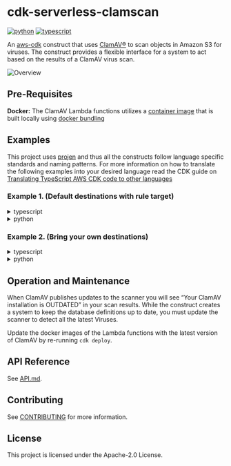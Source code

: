 # cdk-serverless-clamscan

[![python](https://img.shields.io/badge/jsii-python-blueviolet.svg)](https://pypi.org/project/cdk-serverless-clamscan/)
[![typescript](https://img.shields.io/badge/jsii-typescript-blueviolet.svg)](https://www.npmjs.com/package/cdk-serverless-clamscan)

An [aws-cdk](https://github.com/aws/aws-cdk) construct that uses [ClamAV®](https://www.clamav.net/) to scan objects in Amazon S3 for viruses. The construct provides a flexible interface for a system to act based on the results of a ClamAV virus scan.

![Overview](serverless-clamscan.png)

## Pre-Requisites

**Docker:** The ClamAV Lambda functions utilizes a [container image](https://aws.amazon.com/blogs/aws/new-for-aws-lambda-container-image-support/) that is built locally using [docker bundling](https://aws.amazon.com/blogs/devops/building-apps-with-aws-cdk/)

## Examples

This project uses [projen](https://github.com/projen/projen) and thus all the constructs follow language specific standards and naming patterns. For more information on how to translate the following examples into your desired language read the CDK guide on [Translating TypeScript AWS CDK code to other languages](https://docs.aws.amazon.com/cdk/latest/guide/multiple_languages.html)

### Example 1. (Default destinations with rule target)

<details><summary>typescript</summary>
<p>

```python
# Example automatically generated without compilation. See https://github.com/aws/jsii/issues/826
from aws_cdk.aws_events import RuleTargetInput
from aws_cdk.aws_events_targets import SnsTopic
from aws_cdk.aws_s3 import Bucket
from aws_cdk.aws_sns import Topic
from aws_cdk.core import Construct, Stack, StackProps
from donti.cdk_serverless_clamscan import ServerlessClamscan

class CdkTestStack(Stack):
    def __init__(self, scope, id, *, description=None, env=None, stackName=None, tags=None, synthesizer=None, terminationProtection=None, analyticsReporting=None):
        super().__init__(scope, id, description=description, env=env, stackName=stackName, tags=tags, synthesizer=synthesizer, terminationProtection=terminationProtection, analyticsReporting=analyticsReporting)

        bucket_1 = Bucket(self, "rBucket1")
        bucket_2 = Bucket(self, "rBucket2")
        bucket_list = [bucket_1, bucket_2]
        sc = ServerlessClamscan(self, "rClamscan",
            buckets=bucket_list
        )
        bucket_3 = Bucket(self, "rBucket3")
        sc.add_source_bucket(bucket_3)
        infected_topic = Topic(self, "rInfectedTopic")
        sc.infected_rule.add_target(SnsTopic(infected_topic,
            message=RuleTargetInput.from_event_path("$.detail.responsePayload.message")
        ))
```

</p>
</details><details><summary>python</summary>
<p>

```python
from aws_cdk import (
  core as core,
  aws_events as events,
  aws_events_targets as events_targets,
  aws_s3 as s3,
  aws_sns as sns
)
from cdk_serverless_clamscan import ServerlessClamscan

class CdkTestStack(core.Stack):

  def __init__(self, scope: core.Construct, construct_id: str, **kwargs) -> None:
    super().__init__(scope, construct_id, **kwargs)

    bucket_1 = s3.Bucket(self, "rBucket1")
    bucket_2 = s3.Bucket(self, "rBucket2")
    bucketList = [ bucket_1, bucket_2 ]
    sc = ServerlessClamscan(self, "rClamScan",
      buckets=bucketList,
    )
    bucket_3 = s3.Bucket(self, "rBucket3")
    sc.add_source_bucket(bucket_3)
    infected_topic = sns.Topic(self, "rInfectedTopic")
    if sc.infected_rule != None:
      sc.infected_rule.add_target(
        events_targets.SnsTopic(
          infected_topic,
          message=events.RuleTargetInput.from_event_path('$.detail.responsePayload.message'),
        )
      )
```

</p>
</details>

### Example 2. (Bring your own destinations)

<details><summary>typescript</summary>
<p>

```python
# Example automatically generated without compilation. See https://github.com/aws/jsii/issues/826
from aws_cdk.aws_lambda_destinations import SqsDestination, EventBridgeDestination
from aws_cdk.aws_s3 import Bucket
from aws_cdk.aws_sqs import Queue
from aws_cdk.core import Construct, Stack, StackProps
from donti.cdk_serverless_clamscan import ServerlessClamscan

class CdkTestStack(Stack):
    def __init__(self, scope, id, *, description=None, env=None, stackName=None, tags=None, synthesizer=None, terminationProtection=None, analyticsReporting=None):
        super().__init__(scope, id, description=description, env=env, stackName=stackName, tags=tags, synthesizer=synthesizer, terminationProtection=terminationProtection, analyticsReporting=analyticsReporting)

        bucket_1 = Bucket(self, "rBucket1")
        bucket_2 = Bucket(self, "rBucket2")
        bucket_list = [bucket_1, bucket_2]
        queue = Queue(self, "rQueue")
        sc = ServerlessClamscan(self, "default",
            buckets=bucket_list,
            on_result=EventBridgeDestination(),
            on_error=SqsDestination(queue)
        )
        bucket_3 = Bucket(self, "rBucket3")
        sc.add_source_bucket(bucket_3)
```

</p>
</details><details><summary>python</summary>
<p>

```python
from aws_cdk import (
  core as core,
  aws_lambda_destinations as lambda_destinations,
  aws_s3 as s3,
  aws_sqs as sqs
)
from cdk_serverless_clamscan import ServerlessClamscan

class CdkTestStack(core.Stack):

  def __init__(self, scope: core.Construct, construct_id: str, **kwargs) -> None:
    super().__init__(scope, construct_id, **kwargs)

    bucket_1 = s3.Bucket(self, "rBucket1")
    bucket_2 = s3.Bucket(self, "rBucket2")
    bucketList = [ bucket_1, bucket_2 ]
    queue = sqs.Queue(self, "rQueue")
    sc = ServerlessClamscan(self, "rClamScan",
      buckets=bucketList,
      on_result=lambda_destinations.EventBridgeDestination(),
      on_error=lambda_destinations.SqsDestination(queue),
    )
    bucket_3 = s3.Bucket(self, "rBucket3")
    sc.add_source_bucket(bucket_3)
```

</p>
</details>

## Operation and Maintenance

When ClamAV publishes updates to the scanner you will see “Your ClamAV installation is OUTDATED” in your scan results. While the construct creates a system to keep the database definitions up to date, you must update the scanner to detect all the latest Viruses.

Update the docker images of the Lambda functions with the latest version of ClamAV by re-running `cdk deploy`.

## API Reference

See [API.md](./API.md).

## Contributing

See [CONTRIBUTING](./CONTRIBUTING.md) for more information.

## License

This project is licensed under the Apache-2.0 License.
